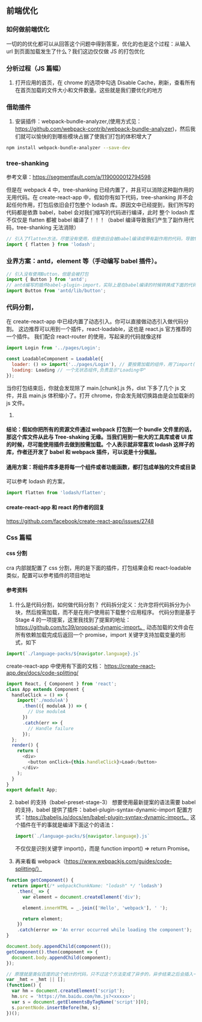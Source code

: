 ## 前端优化

### 如何做前端优化

一切的的优化都可以从回答这个问题中得到答案，优化的也是这个过程：从输入 url 到页面加载发生了什么？我们这边仅仅做 JS 的打包优化

### 分析过程（JS 篇幅）

1. 打开应用的首页，在 chrome 的选项中勾选 Disable Cache，刷新，查看所有在首页加载的文件大小和文件数量。这些就是我们要优化的地方

### 借助插件

1. 安装插件：webpack-bundle-analyzer,(使用方式见：https://github.com/webpack-contrib/webpack-bundle-analyzer)，然后我们就可以愉快的到哪些模块占据了使我们打包的体积增大了

```bash
npm install webpack-bundle-analyzer --save-dev
```

### tree-shanking

参考文章：https://segmentfault.com/a/1190000012794598

但是在 webpack 4 中，tree-shanking 已经内置了，并且可以消除这种副作用的无用代码。在 create-react-app 中，假如你有如下代码，tree-shanking 并不会起任何作用，打包后依旧会打包整个 lodash 库。原因文中已经提到，我们所写的代码都是依靠 babel，babel 会对我们缩写的代码进行编译，此时 整个 lodash 库 不仅仅是 flatten 都被 babel 编译了！！！（babel 编译导致我们产生了副作用代码，tree-shanking 无法消除）

```javascript
// 引入了flatten方法，尽管没有使用，但是依旧会被babel编译成带有副作用的代码，导致tree-shanking失效
import { flatten } from 'lodash';
```

### 业界方案：antd，element 等（手动编写 babel 插件）。

```javascript
// 引入没有使用Button，但是会被打包
import { Button } from 'antd';
// antd编写的插件babel-plugin-import，实际上是在babel编译的时候转换成下面的代码
import Button from 'antd/lib/button';
```

### 代码分割，

在 create-react-app 中已经内置了动态引入。你可以直接做动态引入做代码分割。
这边推荐可以用到一个插件，react-loadable，这也是 react.js 官方推荐的一个插件。
我们配合 react-router 的使用，写起来的代码就像这样

```javascript
import Login from '../pages/Login';

const LoadableComponent = Loadable({
  loader: () => import('../pages/Login'), // 要按需加载的组件，用了import()函数
  loading: Loading // 一个无状态组件,负责显示"Loading中"
});
```

当你打包结束后，你就会发现除了 main.[chunk].js 外，dist 下多了几个 js 文件，并且 main.js 体积缩小了。打开 chrome，你会发先贼切换路由是会加载新的 js 文件。

1.

#### 结论：假如你把所有的资源文件通过 webpack 打包到一个 bundle 文件里的话，那这个库文件从此与 Tree-shaking 无缘。当我们用到一些大的工具库或者 UI 库的时候，尽可能使用插件去做到按需加载。个人表示就非常喜欢 lodash 这样子的库，作者还开发了 babel 和 webpack 插件，可以说是十分佩服。

#### 通用方案：将组件库多是将每一个组件或者功能函数，都打包成单独的文件或目录

可以参考 lodash 的方案，

```javascript
import flatten from 'lodash/flatten';
```

#### create-react-app 和 react 的作者的回复

https://github.com/facebook/create-react-app/issues/2748

### Css 篇幅

#### css 分割

cra 内部就配置了 css 分割，用的是下面的插件，打包结果会和 react-loadable 类似，配置可以参考插件的项目地址

<!--
  const MiniCssExtractPlugin = require('mini-css-extract-plugin');
  const OptimizeCSSAssetsPlugin = require('optimize-css-assets-webpack-plugin');
 -->

#### 参考资料

1.  什么是代码分割，如何做代码分割？
    代码拆分定义：允许您将代码拆分为小块，然后按需加载，而不是在用户使用前下载整个应用程序。
    代码分割是基于 Stage 4 的一项提案，这里我找到了提案的地址：https://github.com/tc39/proposal-dynamic-import。
    动态加载的文件会在所有依赖加载完成后返回一个 promise，import 关键字支持加载变量的形式，如下

```javascript
import(`./language-packs/${navigator.language}.js`
```

create-react-app 中使用有下面的文档：
https://create-react-app.dev/docs/code-splitting/

```javascript
import React, { Component } from 'react';
class App extends Component {
  handleClick = () => {
    import('./moduleA')
      .then(({ moduleA }) => {
        // Use moduleA
      })
      .catch(err => {
        // Handle failure
      });
  };
  render() {
    return (
      <div>
        <button onClick={this.handleClick}>Load</button>
      </div>
    );
  }
}
export default App;
```

2. babel 的支持（babel-preset-stage-3）
   想要使用最新提案的语法需要 babel 的支持，babel 提供了插件：babel-plugin-syntax-dynamic-import
   配置方式：https://babeljs.io/docs/en/babel-plugin-syntax-dynamic-import。
   这个插件在干的事就是编译下面这个的语法：

   ```javascript
   import(`./language-packs/${navigator.language}.js`
   ```

   不仅仅是识别关键字 import()，而是 function import() => return Promise。

3. 再来看看 webpack（https://www.webpackjs.com/guides/code-splitting/）

```javascript
function getComponent() {
  return import(/* webpackChunkName: "lodash" */ 'lodash')
    .then(_ => {
      var element = document.createElement('div');

      element.innerHTML = _.join(['Hello', 'webpack'], ' ');

      return element;
    })
    .catch(error => 'An error occurred while loading the component');
}

document.body.appendChild(component());
getComponent().then(component => {
  document.body.appendChild(component);
});

// 原理就是类似百度的这个统计的代码，只不过这个方法变成了异步的，异步结束之后会插入一段代码（script脚本）
var _hmt = _hmt || [];
(function() {
  var hm = document.createElement('script');
  hm.src = 'https://hm.baidu.com/hm.js?<xxxxx>';
  var s = document.getElementsByTagName('script')[0];
  s.parentNode.insertBefore(hm, s);
})();
```
